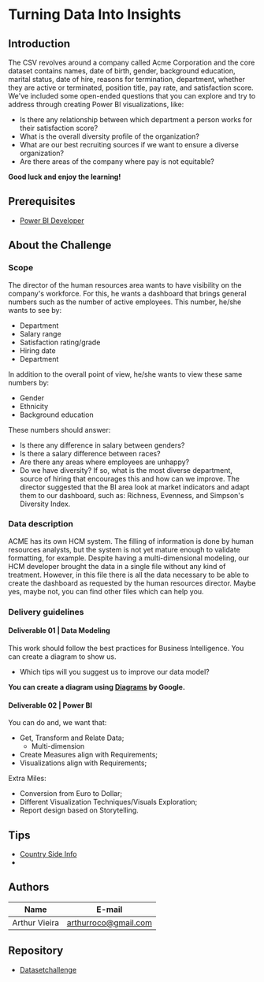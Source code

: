 # Turning Data Into Insights

## Introduction 
The CSV revolves around a company called Acme Corporation and the core dataset contains names, date of birth, gender, background education, marital status, date of hire, reasons for termination, department, whether they are active or terminated, position title, pay rate, and satisfaction score.
We've included some open-ended questions that you can explore and try to address through creating Power BI visualizations, like:
- Is there any relationship between which department a person works for their satisfaction score?
- What is the overall diversity profile of the organization?
- What are our best recruiting sources if we want to ensure a diverse organization?
- Are there areas of the company where pay is not equitable?

**Good luck and enjoy the learning!**

## Prerequisites
- [Power BI Developer](https://www.microsoft.com/store/productId/9NTXR16HNW1T)

## About the Challenge
### Scope
The director of the human resources area wants to have visibility on the company's workforce. For this, he wants a dashboard that brings general numbers such as the number of active employees. This number, he/she wants to see by:
- Department
- Salary range
- Satisfaction rating/grade
- Hiring date
- Department

In addition to the overall point of view, he/she wants to view these same numbers by:
- Gender
- Ethnicity 
- Background education

These numbers should answer:
- Is there any difference in salary between genders?
- Is there a salary difference between races?
- Are there any areas where employees are unhappy?
- Do we have diversity? If so, what is the most diverse department, source of hiring that encourages this and how can we improve. The director suggested that the BI area look at market indicators and adapt them to our dashboard, such as: Richness, Evenness, and Simpson's Diversity Index.

### Data description
ACME has its own HCM system. The filling of information is done by human resources analysts, but the system is not yet mature enough to validate formatting, for example.
Despite having a multi-dimensional modeling, our HCM developer brought the data in a single file without any kind of treatment. However, in this file there is all the data necessary to be able to create the dashboard as requested by the human resources director. Maybe yes, maybe not, you can find other files which can help you.

### Delivery guidelines
#### Deliverable 01 | Data Modeling
This work should follow the best practices for Business Intelligence. You can create a diagram to show us. 
- Which tips will you suggest us to improve our data model?

**You can create a diagram using [Diagrams](https://app.diagrams.net/) by Google.**

#### Deliverable 02 | Power BI
You can do and, we want that:
- Get, Transform and Relate Data;
    - Multi-dimension 
- Create Measures align with Requirements;
- Visualizations align with Requirements; 

Extra Miles:
- Conversion from Euro to Dollar;
- Different Visualization Techniques/Visuals Exploration;
- Report design based on Storytelling. 

## Tips
- [Country Side Info](http://www.countrysideinfo.co.uk/simpsons.htm)
- 

## Authors
| Name | E-mail |
|----------|--------|
| Arthur Vieira | arthurroco@gmail.com |

## Repository
- [Datasetchallenge](https://github.com/arthurroco/datasetchallange)
